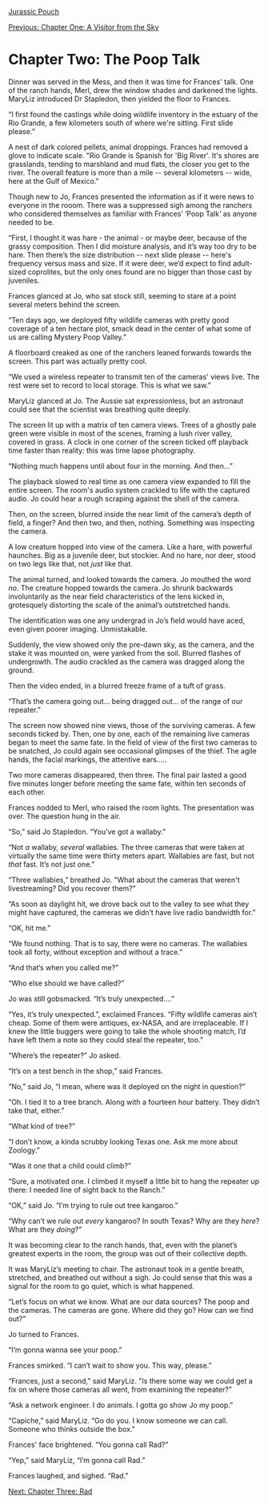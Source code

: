 [Jurassic Pouch](README.md)

[Previous: Chapter One: A Visitor from the Sky](ch01.md)

# Chapter Two: The Poop Talk

Dinner was served in the Mess, and then it was time for Frances' talk. One of the ranch hands, Merl, drew the window shades and darkened the lights. MaryLiz introduced Dr Stapledon, then yielded the floor to Frances. 

“I first found the castings while doing wildlife inventory in the estuary of the Rio Grande, a few kilometers south of where we're sitting. First slide please.”

A nest of dark colored pellets, animal droppings. Frances had removed a glove to indicate scale. "Rio Grande is Spanish for 'Big River'. It's shores are grasslands, tending to marshland and mud flats, the closer you get to the river. The overall feature is more than a mile -- several kilometers -- wide, here at the Gulf of Mexico."

Though new to Jo, Frances presented the information as if it were news to everyone in the rooom. There was a suppressed sigh among the ranchers who considered themselves as familiar with Frances’ ‘Poop Talk’ as anyone needed to be.

“First, I thought it was hare - the animal - or maybe deer, because of the grassy composition. Then I did moisture analysis, and it’s way too dry to be hare. Then there’s the size distribution -- next slide please -- here's frequency versus mass and size. If it were deer, we’d expect to find adult-sized coprolites, but the only ones found are no bigger than those cast by juveniles.

Frances glanced at Jo, who sat stock still, seeming to stare at a point several meters behind the screen.  

“Ten days ago, we deployed fifty wildlife cameras with pretty good coverage of a ten hectare plot, smack dead in the center of what some of us are calling Mystery Poop Valley.”

A floorboard creaked as one of the ranchers leaned forwards towards the screen. This part was actually pretty cool.

“We used a wireless repeater to transmit ten of the cameras' views live. The rest were set to record to  local storage. This is what we saw.”

MaryLiz glanced at Jo. The Aussie sat expressionless, but an astronaut could see that the scientist was breathing quite deeply. 

The screen lit up with a matrix of ten camera views. Trees of a ghostly pale green were visible in most of the scenes, framing a lush river valley, covered in grass. A clock in one corner of the screen ticked off playback time faster than reality: this was time lapse photography.

“Nothing much happens until about four in the morning. And then...”

The playback slowed to real time as one camera view expanded to fill the entire screen. The room's audio system crackled to life with the captured audio. Jo could hear a rough scraping against the shell of the camera. 

Then, on the screen, blurred inside the near limit of the camera’s depth of field, a finger? And then two, and then, nothing. Something was inspecting the camera.

A low creature hopped into view of the camera. Like a hare, with powerful haunches. Big as a juvenile deer, but stockier. And no hare, nor deer, stood on two legs like that, not _just_ like that.

The animal turned, and looked towards the camera. Jo mouthed the word _no_. The creature hopped towards the camera. Jo shrunk backwards involuntarily as the near field characteristics of the lens kicked in, grotesquely distorting the scale of the animal’s outstretched hands.

The identification was one any undergrad in Jo’s field would have aced, even given poorer imaging. Unmistakable.

Suddenly, the view showed only the pre-dawn sky, as the camera, and the stake it was mounted on, were yanked from the soil. Blurred flashes of undergrowth. The audio crackled as the camera was dragged along the ground. 

Then the video ended, in a blurred freeze frame of a tuft of grass. 

“That’s the camera going out… being dragged out… of the range of our repeater.”

The screen now showed nine views, those of the surviving cameras. A few seconds ticked by. Then, one by one, each of the remaining live cameras began to meet the same fate. In the field of view of the first two cameras to be snatched, Jo could again see occasional glimpses of the thief. The agile hands, the facial markings, the attentive ears…..

Two more cameras disappeared, then three. The final pair lasted a good five minutes longer before meeting the same fate, within ten seconds of each other.

Frances nodded to Merl, who raised the room lights. The presentation was over. The question hung in the air.

“So,” said Jo Stapledon. “You’ve got a wallaby.”

“Not _a_ wallaby, _several_ wallabies. The three cameras that were taken at virtually the same time were thirty meters apart. Wallabies are fast, but not _that_ fast. It’s not just one.”

“Three wallabies,” breathed Jo. "What about the cameras that weren't livestreaming? Did you recover them?"

“As soon as daylight hit, we drove back out to the valley to see what they might have captured, the cameras we didn’t have live radio bandwidth for.”

“OK, hit me.”

“We found nothing. That is to say, there were no cameras. The wallabies took all forty, without exception and without a trace.”

“And that’s when you called me?”

“Who else should we have called?”

Jo was still gobsmacked. “It’s truly unexpected....”

“Yes, it’s truly unexpected.”, exclaimed Frances. “Fifty wildlife cameras ain’t cheap. Some of them were antiques, ex-NASA, and are irreplaceable. If I knew the little buggers were going to take the whole shooting match, I’d have left them a note so they could steal the repeater, too.”

“Where’s the repeater?” Jo asked.

“It’s on a test bench in the shop,” said Frances.

“No,” said Jo, “I mean, where was it deployed on the night in question?”

“Oh. I tied it to a tree branch. Along with a fourteen hour battery. They didn’t take that, either.”

“What kind of tree?”

“I don’t know, a kinda scrubby looking Texas one. Ask me more about Zoology.”

“Was it one that a child could climb?”

“Sure, a motivated one. I climbed it myself a little bit to hang the repeater up there: I needed line of sight back to the Ranch.”

“OK,” said Jo. “I’m trying to rule out tree kangaroo.”

“Why can’t we rule out _every_ kangaroo? In south Texas? Why are they _here_? What are they _doing_?”

It was becoming clear to the ranch hands, that, even with the planet’s greatest experts in the room, the group was out of their collective depth.

It was MaryLiz’s meeting to chair. The astronaut took in a gentle breath, stretched, and breathed out without a sigh. Jo could sense that this was a signal for the room to go quiet, which is what happened.

“Let’s focus on what we know. What are our data sources? The poop and the cameras. The cameras are gone. Where did they go? How can we find out?”

Jo turned to Frances.

“I’m gonna wanna see your poop.”

Frances smirked. “I can’t wait to show you. This way, please.”

“Frances, just a second," said MaryLiz. "Is there some way we could get a fix on where those cameras all went, from examining the repeater?”

“Ask a network engineer. I do animals. I gotta go show Jo my poop.”

“Capiche,” said MaryLiz. “Go do you. I know someone we can call. Someone who thinks outside the box."

Frances' face brightened. “You gonna call Rad?”

“Yep,” said MaryLiz, “I’m gonna call Rad.”

Frances laughed, and sighed. “Rad.”

[Next: Chapter Three: Rad](ch03.md)
